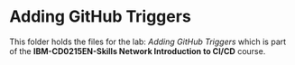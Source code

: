 # Adding GitHub Triggers

This folder holds the files for the lab: *Adding GitHub Triggers* which is part of the **IBM-CD0215EN-Skills Network Introduction to CI/CD** course.
